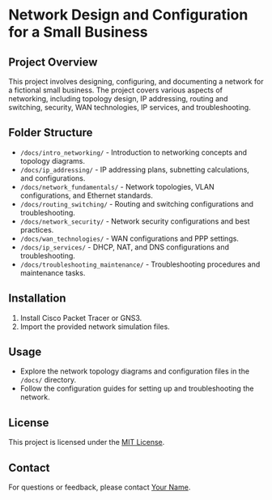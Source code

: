 # Network Design and Configuration for a Small Business

## Project Overview
This project involves designing, configuring, and documenting a network for a fictional small business. The project covers various aspects of networking, including topology design, IP addressing, routing and switching, security, WAN technologies, IP services, and troubleshooting.

## Folder Structure
- `/docs/intro_networking/` - Introduction to networking concepts and topology diagrams.
- `/docs/ip_addressing/` - IP addressing plans, subnetting calculations, and configurations.
- `/docs/network_fundamentals/` - Network topologies, VLAN configurations, and Ethernet standards.
- `/docs/routing_switching/` - Routing and switching configurations and troubleshooting.
- `/docs/network_security/` - Network security configurations and best practices.
- `/docs/wan_technologies/` - WAN configurations and PPP settings.
- `/docs/ip_services/` - DHCP, NAT, and DNS configurations and troubleshooting.
- `/docs/troubleshooting_maintenance/` - Troubleshooting procedures and maintenance tasks.

## Installation
1. Install Cisco Packet Tracer or GNS3.
2. Import the provided network simulation files.

## Usage
- Explore the network topology diagrams and configuration files in the `/docs/` directory.
- Follow the configuration guides for setting up and troubleshooting the network.

## License
This project is licensed under the [MIT License](LICENSE).

## Contact
For questions or feedback, please contact [Your Name](mailto:your.email@example.com).
